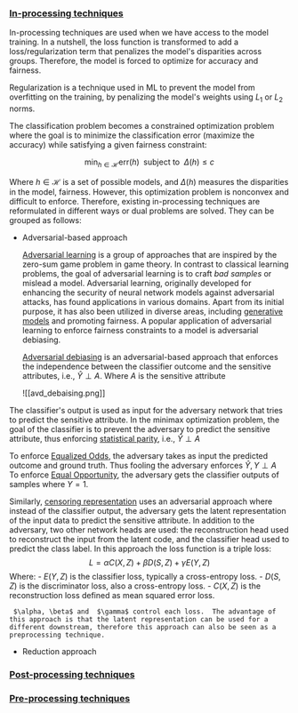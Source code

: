 
### [In-processing techniques](./Fairness%20algorithms/In-processing%20techniques.md) 
In-processing techniques are used when we have access to the model training. In a nutshell, the loss function is transformed to add a loss/regularization term that penalizes the model's disparities across groups. Therefore, the model is forced to optimize for accuracy and fairness. 

Regularization is a technique used in ML to prevent the model from overfitting on the training, by penalizing the model's weights using $L_1$ or $L_2$ norms. 

The classification problem becomes a constrained optimization problem where the goal is to minimize the classification error (maximize the accuracy) while satisfying a given fairness constraint:
 
$$ 
    \min_{h \in \mathcal{H}} \text{err}(h) \; \: \text{subject to}  \; \: \Delta(h) \leq c
$$

Where $h\in\mathcal{H}$ is a set of possible models, and $\Delta(h)$ measures the disparities in the model, fairness. However, this optimization problem is nonconvex and difficult to enforce. Therefore, existing in-processing techniques are reformulated in different ways or dual problems are solved. They can be grouped as follows:
- Adversarial-based approach
  
  [Adversarial learning](https://dl.acm.org/doi/abs/10.1145/1081870.1081950?casa_token=-fstSfXI7LEAAAAA:QbYE6sImT_eM1ZSOtF27tcnu2KYp4E9WNLXnDYC1Iaec7DUvuTojZYGLMbCfVgh15T-xgD6SuBNVkzA) is a group of approaches that are inspired by the zero-sum game problem in game theory. In contrast to classical learning problems, the goal of adversarial learning is to craft *bad samples* or mislead a model. 
  Adversarial learning, originally developed for enhancing the security of neural network models against adversarial attacks, has found applications in various domains. Apart from its initial purpose, it has also been utilized in diverse areas, including [generative models](https://arxiv.org/abs/1406.2661) and promoting fairness. A popular application of adversarial learning to enforce  fairness  constraints to a model is adversarial debiasing.  
  
  [Adversarial debiasing](https://dl.acm.org/doi/abs/10.1145/3278721.3278779) is an adversarial-based approach that enforces the independence between the classifier outcome and the sensitive attributes, i.e., $\hat{Y} \perp A$. Where $A$ is the sensitive attribute  

  ![[avd_debaising.png]]

 The classifier's output is used as input for the adversary network that tries to predict the sensitive attribute. In the minimax optimization problem, the goal of the classifier is to prevent the adversary to predict the sensitive attribute, thus enforcing [statistical parity](../Fairness%20Definitions.md), i.e., $\hat{Y} \perp A$
 
 To enforce [Equalized Odds](../Fairness%20Definitions.md), the adversary takes  as input the predicted outcome and ground truth. Thus fooling the adversary enforces $\hat{Y},{Y} \perp A$  
 To enforce [Equal Opportunity](../Fairness%20Definitions.md), the adversary gets the classifier outputs of samples where $Y=1$. 
 
 Similarly, [censoring representation](https://arxiv.org/pdf/1511.05897.pdf) uses an adversarial approach where instead of the classifier output, the adversary gets the latent representation of the input data to predict the sensitive attribute. In addition to the adversary, two other network heads are used: the reconstruction head used to reconstruct the input from the latent code, and the classifier head used to predict the class label. In this approach the loss function is a triple loss:
 $$
		L = \alpha C(X, Z) + \beta D(S, Z) + \gamma E(Y, Z) $$Where:
	- $E(Y, Z)$ is the classifier loss, typically a cross-entropy loss.
	- $D(S, Z)$ is the discriminator loss, also a cross-entropy loss.
	- $C(X, Z)$ is the reconstruction loss defined as mean squared error loss. 
	  
	 $\alpha, \beta$ and  $\gamma$ control each loss.  The advantage of this approach is that the latent representation can be used for a different downstream, therefore this approach can also be seen as a preprocessing technique. 

- Reduction approach 




### [Post-processing techniques](./Fairness%20algorithms/Post-processing%20techniques.md) 


### [Pre-processing techniques](./Fairness%20algorithms/Pre-processing%20techniques.md) 
